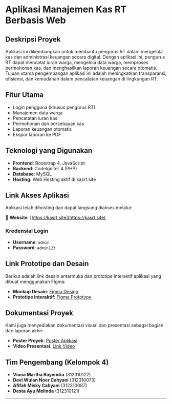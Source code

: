 # Aplikasi Manajemen Kas RT Berbasis Web

## Deskripsi Proyek
Aplikasi ini dikembangkan untuk membantu pengurus RT dalam mengelola kas dan administrasi keuangan secara digital. Dengan aplikasi ini, pengurus RT dapat mencatat iuran warga, mengelola data warga, memproses permohonan kas, dan menghasilkan laporan keuangan secara otomatis. Tujuan utama pengembangan aplikasi ini adalah meningkatkan transparansi, efisiensi, dan kemudahan dalam pencatatan keuangan di lingkungan RT.

## Fitur Utama
- Login pengguna (khusus pengurus RT)
- Manajemen data warga
- Pencatatan iuran kas
- Permohonan dan persetujuan kas
- Laporan keuangan otomatis
- Ekspor laporan ke PDF

## Teknologi yang Digunakan
- **Frontend**: Bootstrap 4, JavaScript
- **Backend**: CodeIgniter 4 (PHP)
- **Database**: MySQL
- **Hosting**: Web Hosting aktif di kasrt.site

## Link Akses Aplikasi
Aplikasi telah dihosting dan dapat langsung diakses melalui:

🔗 **Website**: [https://kasrt.site](https://kasrt.site)

### Kredensial Login
- **Username**: `admin`
- **Password**: `admin123`

## Link Prototipe dan Desain
Berikut adalah link desain antarmuka dan prototipe interaktif aplikasi yang dibuat menggunakan Figma:

- **Mockup Desain**: [Figma Design](https://www.figma.com/design/AdyZYibAf7nmYCMYbAdH8n/MANAJEMEN-KAS-RT?node-id=0-1&t=5K21o53YNHWha8dr-1)  
- **Prototipe Interaktif**: [Figma Prototype](https://www.figma.com/proto/AdyZYibAf7nmYCMYbAdH8n/MANAJEMEN-KAS-RT)

## Dokumentasi Proyek
Kami juga menyediakan dokumentasi visual dan presentasi sebagai bagian dari laporan akhir:

- **Poster Proyek**: [Poster Aplikasi](https://drive.google.com/file/d/13z22w2H6dGC7SH3E2AKudb-1cybTiPxD/view?usp=sharing)
- **Video Presentasi**: [Link Video](URL_VIDEO)

## Tim Pengembang (Kelompok 4)
- **Viona Martha Rayendra** (312310122)  
- **Devi Wulan Noer Cahyani** (312310073)  
- **Afifah Misky Cahyani** (312310087)  
- **Desta Ayu Melinda** (312310121)

---

